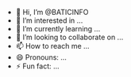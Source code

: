 - 👋 Hi, I’m @BATICINFO
- 👀 I’m interested in ...
- 🌱 I’m currently learning ...
- 💞️ I’m looking to collaborate on ...
- 📫 How to reach me ...
- 😄 Pronouns: ...
- ⚡ Fun fact: ...

<!---
BATICINFO/BATICINFO is a ✨ special ✨ repository because its `README.md` (this file) appears on your GitHub profile.
You can click the Preview link to take a look at your changes.
--->
